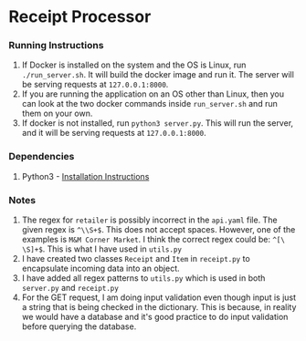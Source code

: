 # Receipt Processor

### Running Instructions

1. If Docker is installed on the system and the OS is Linux, run `./run_server.sh`. It will build the docker image and run it. The server will be serving requests at `127.0.0.1:8000`.
2. If you are running the application on an OS other than Linux, then you can look at the two docker commands inside `run_server.sh` and run them on your own.
2. If docker is not installed, run `python3 server.py`. This will run the server, and it will be serving requests at `127.0.0.1:8000`.

### Dependencies
1. Python3 - [Installation Instructions](https://docs.python-guide.org/starting/install3/linux/)


### Notes
1. The regex for `retailer` is possibly incorrect in the `api.yaml` file. The given regex is `^\\S+$`. This does not accept spaces. However, one of the examples is `M&M Corner Market`. I think the correct regex could be: `^[\ \S]+$`. This is what I have used in `utils.py`
2. I have created two classes `Receipt` and `Item` in `receipt.py` to encapsulate incoming data into an object.
3. I have added all regex patterns to `utils.py` which is used in both `server.py` and `receipt.py`
4. For the GET request, I am doing input validation even though input is just a string that is being checked in the dictionary. This is because, in reality we would have a database and it's good practice to do input validation before querying the database.
